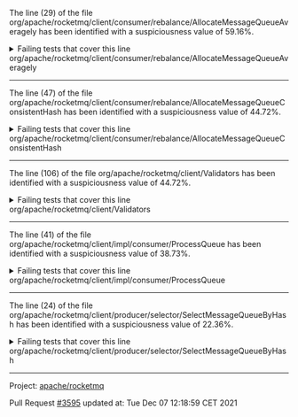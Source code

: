 The line (29) of the file org/apache/rocketmq/client/consumer/rebalance/AllocateMessageQueueAveragely has been identified with a suspiciousness value of 59.16%.

<details>
     <summary>Failing tests that cover this line</summary>

- `org.apache.rocketmq.client.impl.consumer.DefaultMQPushConsumerImplTest#checkConfigTest`
- `org.apache.rocketmq.client.consumer.rebalance.AllocateMachineRoomNearByTest#testRun10RandomCase`
- `org.apache.rocketmq.client.impl.consumer.ConsumeMessageOrderlyServiceTest#testConsumeMessageDirectly_WithException`
- `org.apache.rocketmq.client.impl.consumer.ConsumeMessageOrderlyServiceTest#testConsumeMessageDirectly_WithNoException`
- `org.apache.rocketmq.client.consumer.rebalance.AllocateMachineRoomNearByTest#test1`
- `org.apache.rocketmq.client.consumer.rebalance.AllocateMachineRoomNearByTest#test3`
- `org.apache.rocketmq.client.consumer.rebalance.AllocateMachineRoomNearByTest#test2`
</details>
org/apache/rocketmq/client/consumer/rebalance/AllocateMessageQueueAveragely

**********************************

The line (47) of the file org/apache/rocketmq/client/consumer/rebalance/AllocateMessageQueueConsistentHash has been identified with a suspiciousness value of 44.72%.

<details>
     <summary>Failing tests that cover this line</summary>

- `org.apache.rocketmq.client.consumer.rebalance.AllocateMessageQueueConsitentHashTest#testRun100RandomCase`
- `org.apache.rocketmq.client.consumer.rebalance.AllocateMessageQueueConsitentHashTest#testAllocate1`
- `org.apache.rocketmq.client.consumer.rebalance.AllocateMessageQueueConsitentHashTest#testAllocate2`
- `org.apache.rocketmq.client.consumer.rebalance.AllocateMessageQueueConsitentHashTest#testMessageQueueIllegalArgument`
</details>
org/apache/rocketmq/client/consumer/rebalance/AllocateMessageQueueConsistentHash

**********************************

The line (106) of the file org/apache/rocketmq/client/Validators has been identified with a suspiciousness value of 44.72%.

<details>
     <summary>Failing tests that cover this line</summary>

- `org.apache.rocketmq.client.ValidatorsTest#testCheckTopic_HasIllegalCharacters`
- `org.apache.rocketmq.client.ValidatorsTest#testCheckTopic_BlankTopic`
- `org.apache.rocketmq.client.ValidatorsTest#testCheckTopic_Success`
- `org.apache.rocketmq.client.ValidatorsTest#testCheckTopic_TooLongTopic`
</details>
org/apache/rocketmq/client/Validators

**********************************

The line (41) of the file org/apache/rocketmq/client/impl/consumer/ProcessQueue has been identified with a suspiciousness value of 38.73%.

<details>
     <summary>Failing tests that cover this line</summary>

- `org.apache.rocketmq.client.impl.consumer.ProcessQueueTest#testFillProcessQueueInfo`
- `org.apache.rocketmq.client.impl.consumer.ProcessQueueTest#testCachedMessageSize`
- `org.apache.rocketmq.client.impl.consumer.ProcessQueueTest#testCachedMessageCount`
</details>
org/apache/rocketmq/client/impl/consumer/ProcessQueue

**********************************

The line (24) of the file org/apache/rocketmq/client/producer/selector/SelectMessageQueueByHash has been identified with a suspiciousness value of 22.36%.

<details>
     <summary>Failing tests that cover this line</summary>

- `org.apache.rocketmq.client.producer.selector.SelectMessageQueueByHashTest#testSelect`
</details>
org/apache/rocketmq/client/producer/selector/SelectMessageQueueByHash

**********************************

Project: [apache/rocketmq](https://github.com/apache/rocketmq)

Pull Request [#3595](https://github.com/apache/rocketmq/pull/3595) updated at: Tue Dec 07 12:18:59 CET 2021